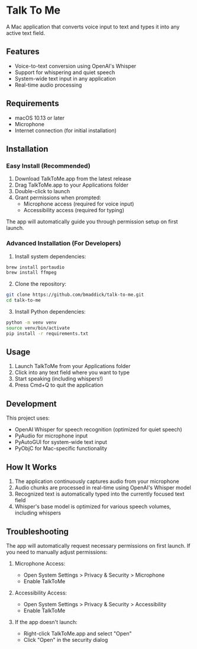 # Talk To Me

A Mac application that converts voice input to text and types it into any active text field.

## Features
- Voice-to-text conversion using OpenAI's Whisper
- Support for whispering and quiet speech
- System-wide text input in any application
- Real-time audio processing

## Requirements
- macOS 10.13 or later
- Microphone
- Internet connection (for initial installation)

## Installation
### Easy Install (Recommended)
1. Download TalkToMe.app from the latest release
2. Drag TalkToMe.app to your Applications folder
3. Double-click to launch
4. Grant permissions when prompted:
   - Microphone access (required for voice input)
   - Accessibility access (required for typing)

The app will automatically guide you through permission setup on first launch.

### Advanced Installation (For Developers)
1. Install system dependencies:
```bash
brew install portaudio
brew install ffmpeg
```

2. Clone the repository:
```bash
git clone https://github.com/bmaddick/talk-to-me.git
cd talk-to-me
```

3. Install Python dependencies:
```bash
python -m venv venv
source venv/bin/activate
pip install -r requirements.txt
```

## Usage
1. Launch TalkToMe from your Applications folder
2. Click into any text field where you want to type
3. Start speaking (including whispers!)
4. Press Cmd+Q to quit the application

## Development
This project uses:
- OpenAI Whisper for speech recognition (optimized for quiet speech)
- PyAudio for microphone input
- PyAutoGUI for system-wide text input
- PyObjC for Mac-specific functionality

## How It Works
1. The application continuously captures audio from your microphone
2. Audio chunks are processed in real-time using OpenAI's Whisper model
3. Recognized text is automatically typed into the currently focused text field
4. Whisper's base model is optimized for various speech volumes, including whispers

## Troubleshooting
The app will automatically request necessary permissions on first launch. If you need to manually adjust permissions:

1. Microphone Access:
   - Open System Settings > Privacy & Security > Microphone
   - Enable TalkToMe

2. Accessibility Access:
   - Open System Settings > Privacy & Security > Accessibility
   - Enable TalkToMe

3. If the app doesn't launch:
   - Right-click TalkToMe.app and select "Open"
   - Click "Open" in the security dialog
